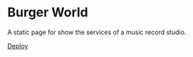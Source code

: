 # Burger World

A static page for show the services of a music record studio.

[Deploy](https://jpin730.github.io/bmrecordsv/)
